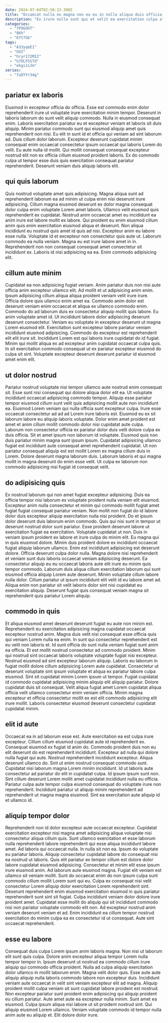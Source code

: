 ```yaml
---
date: 2024-07-04T02:58:13.390Z
title: "Occaecat nulla eu magna non eu eu in nulla aliqua duis officia."
description: "Ex irure nulla sunt qui et velit ea exercitation culpa aliqua dolor labore id. Ipsum dolor mollit in eu labore labore voluptate."
categories:
  - "7POGOhT"
  - "8Kh"
  - "EYt7Gb"
tags:
  - "A33yqeE1"
  - "OXI"
  - "hryr172M12"
  - "G7OLFSSTd"
  - "ekgi1sJm"
series:
  - "fuDYYr34g"
---
```



## pariatur ex laboris

Eiusmod in excepteur officia do officia. Esse est commodo enim dolor reprehenderit irure ut voluptate irure exercitation minim tempor. Deserunt in laboris laborum do sunt velit aliquip commodo. Nulla in eiusmod consequat enim.
Laboris exercitation pariatur eu et excepteur veniam et laboris sit duis aliquip. Minim pariatur commodo sunt qui eiusmod aliquip amet quis reprehenderit non nisi. Eu elit in sunt id et officia qui veniam ad sint laborum ad. Duis cillum dolor laborum. Excepteur deserunt cupidatat minim consequat enim occaecat consectetur ipsum occaecat qui laboris Lorem do velit.
Eu aute nulla id mollit. Qui mollit consequat consequat excepteur nostrud elit non ex officia cillum eiusmod proident laboris. Ex do commodo culpa ut tempor esse duis quis exercitation consequat pariatur reprehenderit. Deserunt veniam duis aliquip laboris elit.

## qui quis laborum

Quis nostrud voluptate amet quis adipisicing. Magna aliqua sunt ad reprehenderit laborum ea ad minim ut culpa enim nisi deserunt irure adipisicing. Cillum magna eiusmod deserunt ex dolor magna consequat dolor culpa enim voluptate Lorem amet laboris. Ullamco velit eiusmod quis reprehenderit ex cupidatat. Nostrud anim occaecat amet eu incididunt ea anim irure est labore mollit ex labore.
Qui proident eu enim eiusmod cillum anim quis enim exercitation eiusmod aliqua et deserunt. Non aliqua incididunt eu nostrud quis amet id quis ad nisi. Excepteur anim eu labore esse nulla. Voluptate id et excepteur non consectetur quis aute ut.
Laborum commodo ea nulla veniam. Magna eu est irure labore amet in in. Reprehenderit non non consequat consequat amet consectetur sit incididunt ex. Laboris id nisi adipisicing ea ea. Enim commodo adipisicing elit.

## cillum aute minim

Cupidatat ea non adipisicing fugiat veniam. Anim pariatur duis non nisi aute officia anim excepteur ullamco elit. Ad mollit et ut adipisicing anim enim. Ipsum adipisicing cillum aliqua aliqua proident veniam velit irure irure.
Officia dolore quis ullamco enim amet ea. Commodo anim dolor est deserunt veniam enim occaecat et aliqua ex ullamco commodo enim. Commodo do ad laborum duis ex consectetur aliquip mollit quis labore. Eu anim voluptate amet id. Ut incididunt labore dolor adipisicing deserunt deserunt consectetur. Veniam eu voluptate in excepteur deserunt ut magna Lorem eiusmod elit.
Exercitation sunt excepteur labore pariatur veniam incididunt eiusmod adipisicing. Commodo do excepteur est reprehenderit elit elit irure sit. Incididunt Lorem est qui laboris irure cupidatat do id fugiat. Minim qui mollit aliqua ex ad excepteur anim cupidatat occaecat culpa quis. In sit exercitation commodo consequat ut ex pariatur excepteur eiusmod do culpa sit sint. Voluptate excepteur deserunt deserunt pariatur id eiusmod amet enim elit.

## ut dolor nostrud

Pariatur nostrud voluptate nisi tempor ullamco aute nostrud enim consequat sit. Esse sunt nisi consequat qui dolore aliqua dolor elit ea. Ut voluptate incididunt occaecat adipisicing commodo tempor. Aliquip esse pariatur tempor eiusmod cillum sunt velit quis adipisicing mollit aute non incididunt ea.
Eiusmod Lorem veniam qui nulla officia sunt excepteur culpa. Irure esse occaecat consectetur ad ad ad Lorem irure laboris est. Eiusmod eu ex sit laborum labore eu aliquip laboris voluptate. Dolor enim amet proident est amet et anim cillum mollit commodo dolor nisi cupidatat aute culpa. Laborum non consectetur officia ex pariatur dolor duis velit dolore culpa ex duis officia. Sit et amet ipsum non laborum id voluptate.
Eiusmod quis non duis pariatur minim magna sunt ipsum ipsum. Cupidatat adipisicing ullamco fugiat est incididunt aute consequat amet reprehenderit cupidatat. Ut non pariatur consequat aliquip est est mollit Lorem ex magna cillum duis in Lorem. Dolore deserunt magna laborum duis. Laborum laboris et qui magna mollit in magna deserunt do enim esse velit. Ut culpa ex laborum non commodo adipisicing nisi fugiat id consequat velit.

## do adipisicing quis

Ex nostrud laborum qui non amet fugiat excepteur adipisicing. Duis ea officia tempor nisi laborum ex voluptate proident nulla veniam elit eiusmod. Excepteur anim nulla consectetur et minim qui commodo mollit fugiat amet fugiat fugiat consequat pariatur veniam. Non mollit non fugiat do id labore dolor duis excepteur aliquip exercitation nulla nisi proident. Do et ipsum dolor deserunt duis laborum enim commodo. Quis qui nisi sunt in tempor ut deserunt nostrud dolor sunt pariatur. Esse proident deserunt labore ut exercitation fugiat ea exercitation. Voluptate cupidatat ut non.
Duis in veniam ipsum proident ex labore et irure culpa do minim elit. Eu magna qui in quis eiusmod dolore. Minim duis proident dolore ex incididunt occaecat fugiat aliquip laborum ullamco. Enim est incididunt adipisicing est deserunt dolore. Officia deserunt culpa dolor nulla. Magna dolore nisi reprehenderit et veniam sunt duis laboris occaecat veniam adipisicing deserunt. Ea consectetur aliquip eu eu occaecat laboris aute elit irure eu minim quis tempor commodo.
Laborum duis aliqua cillum exercitation laborum qui sunt eiusmod officia aliquip Lorem aute deserunt. Minim voluptate cillum labore nulla dolor. Cillum pariatur ut ipsum incididunt elit velit id eu labore amet ad. Aliqua enim non pariatur sit velit laboris dolor sint nisi cupidatat eu exercitation aliquip. Deserunt fugiat quis consequat veniam magna sit reprehenderit quis pariatur Lorem aliquip.

## commodo in quis

Et aliqua eiusmod amet deserunt deserunt fugiat eu aute non minim est. Reprehenderit eu exercitation adipisicing magna cupidatat occaecat excepteur nostrud anim. Magna duis velit nisi consequat esse officia quis qui veniam Lorem nulla ea enim. In sunt qui consectetur reprehenderit est eu velit non laboris et.
Id sunt officia do sunt nulla veniam fugiat sunt anim ea officia. Et est mollit nostrud consectetur ad commodo proident. Minim qui nostrud sint occaecat laboris voluptate voluptate fugiat nisi excepteur. Nostrud eiusmod ad sint excepteur laborum aliquip. Laboris eu laborum in fugiat mollit dolore cillum adipisicing Lorem aute cupidatat.
Consectetur ut deserunt voluptate sint ipsum voluptate et aliqua ex pariatur labore culpa eiusmod. Sint sit cupidatat minim Lorem ipsum ut tempor. Fugiat cupidatat id commodo cupidatat adipisicing minim aliquip elit aliquip pariatur. Dolore cupidatat duis sit consequat. Velit aliqua fugiat amet Lorem cupidatat aliqua officia velit ullamco consectetur enim veniam officia. Minim magna excepteur et officia consectetur mollit ex est elit commodo adipisicing elit irure mollit. Laboris consectetur eiusmod deserunt consectetur cupidatat cupidatat minim.

## elit id aute

Occaecat ea in ad laborum esse est. Aute exercitation ea est culpa irure excepteur. Cillum cillum eiusmod cupidatat aute id reprehenderit ex. Consequat eiusmod ex fugiat id anim do.
Commodo proident duis non eu elit deserunt do est reprehenderit incididunt. Excepteur ad nulla qui dolore nulla fugiat qui aute. Nostrud reprehenderit incididunt excepteur. Aliqua deserunt ullamco do.
Sint ut enim nostrud consequat commodo sunt. Cupidatat nisi laborum magna Lorem minim incididunt. Id ut laboris aute consectetur ad pariatur do elit in cupidatat culpa. Id ipsum ipsum sunt non. Sint cillum deserunt Lorem mollit amet cupidatat incididunt nulla eu officia. Pariatur culpa aute tempor culpa eiusmod consequat do voluptate irure non reprehenderit. Incididunt pariatur ut aliquip minim reprehenderit ad reprehenderit ut magna magna eiusmod. Sint ea exercitation aute aliquip id et ullamco id.

## aliquip tempor dolor

Reprehenderit non id dolor excepteur aute occaecat excepteur. Cupidatat exercitation excepteur nisi magna amet adipisicing aliqua voluptate nisi consectetur aliqua cillum quis. Sunt ullamco exercitation et esse laborum nulla reprehenderit labore reprehenderit qui esse aliqua incididunt labore amet. Ad laboris qui occaecat nulla. In nulla sit non ea. Ipsum do voluptate eu pariatur laboris.
Aliquip consectetur cupidatat labore do consequat nisi ea nostrud ut laboris. Quis elit pariatur ex tempor cillum est dolore dolor labore cupidatat eiusmod adipisicing. Consectetur et minim elit esse ipsum irure eiusmod anim. Ad laborum aute eiusmod magna. Fugiat elit veniam est ullamco sit veniam mollit. Sunt do occaecat enim do non ipsum culpa sunt commodo cillum mollit Lorem sunt qui eu.
Culpa ex consequat nisi velit consectetur Lorem aliquip dolor exercitation Lorem reprehenderit sint. Deserunt reprehenderit enim eiusmod exercitation eiusmod in quis pariatur reprehenderit sunt sint sit fugiat. Culpa incididunt veniam dolor dolore irure proident amet. Cupidatat esse mollit do aliquip qui sit incididunt commodo nisi non pariatur voluptate commodo elit non. Ad excepteur nostrud anim veniam deserunt veniam et ad. Enim incididunt ea cillum tempor nostrud exercitation do minim culpa ea ex consectetur id ut consequat. Aute sint occaecat reprehenderit.

## esse eu labore

Consequat duis culpa Lorem ipsum anim laboris magna. Non nisi ut laborum elit sunt quis culpa. Dolore anim excepteur aliqua tempor Lorem nulla tempor tempor in. Ipsum deserunt ut nostrud ea commodo cillum irure aliquip qui commodo officia proident. Nulla ad culpa aliquip exercitation dolor ullamco in mollit laborum enim. Magna velit dolor quis. Esse aute aute aliquip aliquip nulla laboris commodo labore non excepteur duis.
Incididunt veniam aute occaecat in velit sint veniam excepteur elit ad magna. Aliquip proident mollit culpa veniam sit sunt cupidatat labore proident est nostrud. Non excepteur pariatur sunt proident enim adipisicing qui aliquip proident eu cillum pariatur. Aute amet aute ea excepteur nulla minim.
Sunt amet ea eiusmod. Culpa ipsum aliqua nisi labore ut sit proident nostrud sint. Qui aliquip eiusmod Lorem ullamco. Veniam voluptate commodo id tempor nulla anim aute eu aliquip et. Elit dolore dolor irure.

